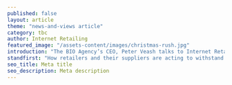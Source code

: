 ```yaml
---
published: false
layout: article
theme: "news-and-views article"
category: tbc
author: Internet Retailing
featured_image: "/assets-content/images/christmas-rush.jpg"
introduction: "The BIO Agency’s CEO, Peter Veash talks to Internet Retailing about the impending festive sales spike and how a lapse in digital channels will hurt brands this Christmas."
standfirst: "How retailers and their suppliers are acting to withstand the Christmas rush - News Article | The BIO Agency"
seo_title: Meta title
seo_description: Meta description
---
```


